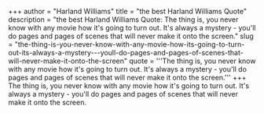 +++
author = "Harland Williams"
title = "the best Harland Williams Quote"
description = "the best Harland Williams Quote: The thing is, you never know with any movie how it's going to turn out. It's always a mystery - you'll do pages and pages of scenes that will never make it onto the screen."
slug = "the-thing-is-you-never-know-with-any-movie-how-its-going-to-turn-out-its-always-a-mystery---youll-do-pages-and-pages-of-scenes-that-will-never-make-it-onto-the-screen"
quote = '''The thing is, you never know with any movie how it's going to turn out. It's always a mystery - you'll do pages and pages of scenes that will never make it onto the screen.'''
+++
The thing is, you never know with any movie how it's going to turn out. It's always a mystery - you'll do pages and pages of scenes that will never make it onto the screen.
